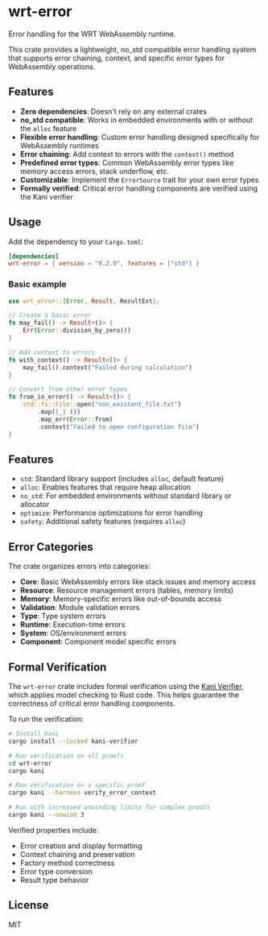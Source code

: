# wrt-error

Error handling for the WRT WebAssembly runtime.

This crate provides a lightweight, no_std compatible error handling system that supports error chaining, context, and specific error types for WebAssembly operations.

## Features

- **Zero dependencies**: Doesn't rely on any external crates
- **no_std compatible**: Works in embedded environments with or without the `alloc` feature
- **Flexible error handling**: Custom error handling designed specifically for WebAssembly runtimes
- **Error chaining**: Add context to errors with the `context()` method
- **Predefined error types**: Common WebAssembly error types like memory access errors, stack underflow, etc.
- **Customizable**: Implement the `ErrorSource` trait for your own error types
- **Formally verified**: Critical error handling components are verified using the Kani verifier

## Usage

Add the dependency to your `Cargo.toml`:

```toml
[dependencies]
wrt-error = { version = "0.2.0", features = ["std"] }
```

### Basic example

```rust
use wrt_error::{Error, Result, ResultExt};

// Create a basic error
fn may_fail() -> Result<()> {
    Err(Error::division_by_zero())
}

// Add context to errors
fn with_context() -> Result<()> {
    may_fail().context("Failed during calculation")
}

// Convert from other error types
fn from_io_error() -> Result<()> {
    std::fs::File::open("non_existent_file.txt")
        .map(|_| ())
        .map_err(Error::from)
        .context("Failed to open configuration file")
}
```

## Features

- `std`: Standard library support (includes `alloc`, default feature)
- `alloc`: Enables features that require heap allocation
- `no_std`: For embedded environments without standard library or allocator
- `optimize`: Performance optimizations for error handling
- `safety`: Additional safety features (requires `alloc`)

## Error Categories

The crate organizes errors into categories:

- **Core**: Basic WebAssembly errors like stack issues and memory access
- **Resource**: Resource management errors (tables, memory limits)
- **Memory**: Memory-specific errors like out-of-bounds access
- **Validation**: Module validation errors
- **Type**: Type system errors
- **Runtime**: Execution-time errors
- **System**: OS/environment errors
- **Component**: Component model specific errors

## Formal Verification

The `wrt-error` crate includes formal verification using the [Kani Verifier](https://github.com/model-checking/kani), which applies model checking to Rust code. This helps guarantee the correctness of critical error handling components.

To run the verification:

```bash
# Install Kani
cargo install --locked kani-verifier

# Run verification on all proofs
cd wrt-error
cargo kani

# Run verification on a specific proof
cargo kani --harness verify_error_context

# Run with increased unwinding limits for complex proofs
cargo kani --unwind 3
```

Verified properties include:
- Error creation and display formatting
- Context chaining and preservation
- Factory method correctness
- Error type conversion
- Result type behavior

## License

MIT 